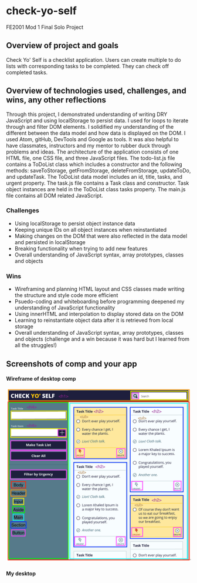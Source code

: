 # check-yo-self
FE2001 Mod 1 Final Solo Project

## Overview of project and goals
Check Yo' Self is a checklist application. Users can create multiple to do lists with corresponding tasks to be completed. They can check off completed tasks.

## Overview of technologies used, challenges, and wins, any other reflections
Through this project, I demonstrated understanding of writing DRY JavaScript and using localStorage to persist data.
I used for loops to iterate through and filter DOM elements. I solidified my understanding of the different between the data model and how data is displayed on the DOM. I used Atom, gitHub, DevTools and Google as tools. It was also helpful to have classmates, instructors and my mentor to rubber duck through problems and ideas.
The architecture of the application consists of one HTML file, one CSS file, and three JavaScript files. The todo-list.js file contains a ToDoList class which includes a constructor and the following methods: saveToStorage, getFromStorage, deleteFromStorage, updateToDo, and updateTask. The ToDoList data model includes an id, title, tasks, and urgent property. The task.js file contains a Task class and constructor. Task object instances are held in the ToDoList class tasks property. The main.js file contains all DOM related JavaScript.

### Challenges
- Using localStorage to persist object instance data
- Keeping unique IDs on all object instances when reinstantiated
- Making changes on the DOM that were also reflected in the data model and persisted in localStorage
- Breaking functionality when trying to add new features
- Overall understanding of JavaScript syntax, array prototypes, classes and objects

### Wins
- Wireframing and planning HTML layout and CSS classes made writing the structure and style code more efficient
- Psuedo-coding and whiteboarding before programming deepened my understanding of JavaScript functionality
- Using innerHTML and interpolation to display stored data on the DOM
- Learning to reinstantiate object data after it is retrieved from local storage
- Overall understanding of JavaScript syntax, array prototypes, classes and objects (challenge and a win because it was hard but I learned from all the struggles!)

## Screenshots of comp and your app
#### Wireframe of desktop comp
![image](check-yo-self-comps/check-yo-self-desktop.jpg)
#### My desktop

####
